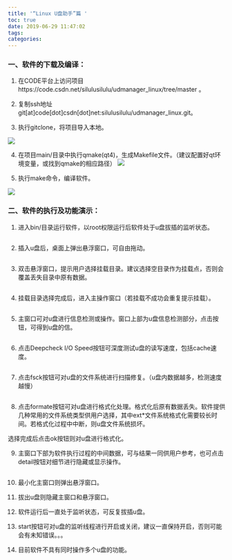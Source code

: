 ```yaml
---
title: '“Linux U盘助手”篇 '
toc: true
date: 2019-06-29 11:47:02
tags:
categories:
---
```


### 一、软件的下载及编译：

 1. 在CODE平台上访问项目https://code.csdn.net/silulusilulu/udmanager_linux/tree/master 。

 2. 复制ssh地址git[at]code[dot]csdn[dot]net:silulusilulu/udmanager_linux.git。

 3. 执行gitclone，将项目导入本地。

<img src="http://www.ubuntukylin.com/upload/images/1(2).png"></img>

 

 4. 在项目main/目录中执行qmake(qt4)，生成Makefile文件。（建议配置好qt环境变量，或找到qmake的相应路径）
<img src="http://www.ubuntukylin.com/upload/images/2(2).png"></img>

 5. 执行make命令，编译软件。

<img src="http://www.ubuntukylin.com/upload/images/3(1).png"></img>

### 二、软件的执行及功能演示：

 1. 进入bin/目录运行软件，以root权限运行后软件处于u盘拔插的监听状态。

![]()

 2. 插入u盘后，桌面上弹出悬浮窗口，可自由拖动。

![]()

 3. 双击悬浮窗口，提示用户选择挂载目录。建议选择空目录作为挂载点，否则会覆盖丢失目录中原有数据。

![]()

 4. 挂载目录选择完成后，进入主操作窗口（若挂载不成功会重复提示挂载）。

![]()

 5. 主窗口可对u盘进行信息检测或操作。窗口上部为u盘信息检测部分，点击按钮，可得到u盘的信。

![]()

 6. 点击Deepcheck I/O Speed按钮可深度测试u盘的读写速度，包括cache速度。

![]()

 7. 点击fsck按钮可对u盘的文件系统进行扫描修复。（u盘内数据越多，检测速度越慢）

![]()

 8. 点击formate按钮可对u盘进行格式化处理。格式化后原有数据丢失。软件提供几种常用的文件系统类型供用户选择，其中ext*文件系统格式化需要较长时间。若格式化过程中中断，则u盘文件系统损坏。
![]()

选择完成后点击ok按钮则对u盘进行格式化。

 9. 主窗口下部为软件执行过程的中间数据，可与结果一同供用户参考，也可点击detail按钮对细节进行隐藏或显示操作。

![]()

 10. 最小化主窗口则弹出悬浮窗口。

 11. 拔出u盘则隐藏主窗口和悬浮窗口。
 12. 软件运行后一直处于监听状态，可反复拔插u盘。

 13. start按钮可对u盘的监听线程进行开启或关闭，建议一直保持开启，否则可能会有未知错误。。。

 14. 目前软件不具有同时操作多个u盘的功能。

